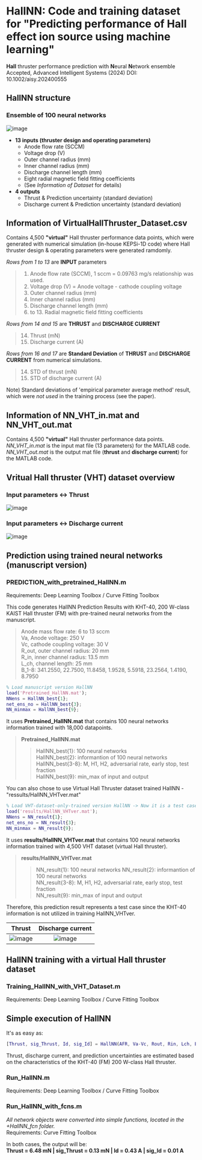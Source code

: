 # HallNN: Code and training dataset for "Predicting performance of Hall effect ion source using machine learning"
**Hall** thruster performance prediction with **N**eural **N**etwork ensemble   
Accepted, Advanced Intelligent Systems (2024)
DOI: 10.1002/aisy.202400555

## HallNN structure
### **Ensemble of 100 neural networks**

![image](https://github.com/JaehongPark-Plasma/HallNN/blob/main/Data/intro.png?raw=true)

* **13 inputs (thruster design and operating parameters)**
  * Anode flow rate (SCCM)
  * Voltage drop (V)
  * Outer channel radius (mm)
  * Inner channel radius (mm)
  * Discharge channel length (mm)
  * Eight radial magnetic field fitting coefficients
  * (See *Information of Dataset* for details)
* **4 outputs**
  * Thrust & Prediction uncertainty (standard deviation)
  * Discharge current & Prediction uncertainty (standard deviation)

## Information of VirtualHallThruster_Dataset.csv
Contains 4,500 **"virtual"** Hall thruster performance data points, which were generated with numerical simulation (in-house KEPSi-1D code) where Hall thruster design & operating parameters were generated ramdomly.

*Rows from 1 to 13* are **INPUT** parameters   
> 1. Anode flow rate (SCCM), 1 sccm = 0.09763 mg/s relationship was used.
> 2. Voltage drop (V) = Anode voltage - cathode coupling voltage
> 3. Outer channel radius (mm)
> 4. Inner channel radius (mm)
> 5. Discharge channel length (mm)
> 6. to 13. Radial magnetic field fitting coefficients

*Rows from 14 and 15* are **THRUST** and **DISCHARGE CURRENT**   
> 14. Thrust (mN)
> 15. Discharge current (A)

*Rows from 16 and 17* are **Standard Deviation** of **THRUST** and **DISCHARGE CURRENT** from numerical simulations.
> 14. STD of thrust (mN)
> 15. STD of discharge current (A)

Note) Standard deviations of 'empirical parameter average method' result, which were *not used* in the training process (see the paper).    

## Information of NN_VHT_in.mat and NN_VHT_out.mat
Contains 4,500 **"virtual"** Hall thruster performance data points.   
*NN_VHT_in.mat* is the input mat file (13 parameters) for the MATLAB code.   
*NN_VHT_out.mat* is the output mat file (**thrust** and **discharge current**) for the MATLAB code.   

## Vritual Hall thruster (VHT) dataset overview
### Input parameters $\leftrightarrow$ Thrust
![image](https://github.com/JaehongPark-Plasma/HallNN/blob/main/Data/Input_thrust_VHT.png?raw=true)
### Input parameters $\leftrightarrow$ Discharge current
![image](https://github.com/JaehongPark-Plasma/HallNN/blob/main/Data/Input_Id_VHT.png?raw=true)

## Prediction using trained neural networks (manuscript version)
### PREDICTION_with_pretrained_HallNN.m  
Requirements: Deep Learning Toolbox / Curve Fitting Toolbox  

This code generates HallNN Prediction Results with KHT-40, 200 W-class KAIST Hall thruster (FM) with pre-trained neural networks from the manuscript.
> Anode mass flow rate: 6 to 13 sccm  
> Va, Anode voltage: 250 V  
> Vc, cathode coupling voltage: 30 V  
> R_out, outer channel radius: 20 mm  
> R_in, inner channel radius: 13.5 mm  
> L_ch, channel length: 25 mm  
> B_1-8: 341.2550, 22.7500, 11.8458, 1.9528, 5.5918, 23.2564, 1.4190, 8.7950  

```matlab
% Load manuscript version HallNN
load('Pretrained_HallNN.mat');
NNens = HallNN_best{1};
net_ens_no = HallNN_best{3};
NN_minmax = HallNN_best{9};
```
It uses **Pretrained_HallNN.mat** that contains 100 neural networks information trained with 18,000 datapoints.  
> **Pretrained_HallNN.mat**
> > HallNN_best{1}: 100 neural networks  
> > HallNN_best{2}: informantion of 100 neural networks  
> > HallNN_best{3-8}: M, H1, H2, adversarial rate, early stop, test fraction  
> > HallNN_best{9}: min_max of input and output


You can also chose to use Virtual Hall Thruster dataset trained HallNN - "ressults/HallNN_VHTver.mat"  
```matlab
% Load VHT-dataset-only-trained version HallNN -> Now it is a test case
load('results/HallNN_VHTver.mat');
NNens = NN_result{1};
net_ens_no = NN_result{3};
NN_minmax = NN_result{9};
```
It uses **results/HallNN_VHTver.mat** that contains 100 neural networks information trained with 4,500 VHT dataset (virtual Hall thruster).  
> **results/HallNN_VHTver.mat**
> > NN_result{1}: 100 neural networks
> > NN_result{2}: informantion of 100 neural networks  
> > NN_result{3-8}: M, H1, H2, adversarial rate, early stop, test fraction  
> > NN_result{9}: min_max of input and output

Therefore, this prediction result represents a test case since the KHT-40 information is not utilized in training HallNN_VHTver.  

Thrust           |  Discharge current  
:-------------------------:|:-------------------------:  
![image](https://github.com/JaehongPark-Plasma/HallNN/blob/main/results/HallNN_VHTver_KHT40_AFR_Thrust_V250.png?raw=true)  |  ![image](https://github.com/JaehongPark-Plasma/HallNN/blob/main/results/HallNN_VHTver_KHT40_AFR_Id_V250.png?raw=true)  


## HallNN training with a virtual Hall thruster dataset
### Training_HallNN_with_VHT_Dataset.m  
Requirements: Deep Learning Toolbox / Curve Fitting Toolbox  

## Simple execution of HallNN
It's as easy as:  
```matlab
[Thrust, sig_Thrust, Id, sig_Id] = HallNN(AFR, Va-Vc, Rout, Rin, Lch, Br_fit_coeff, HallNN_best, flag_disp);
```
Thrust, discharge current, and prediction uncertainties are estimated based on the characteristics of the KHT-40 (FM) 200 W-class Hall thruster.  

### Run_HallNN.m  
Requirements: Deep Learning Toolbox / Curve Fitting Toolbox  

### Run_HallNN_with_fcns.m  
*All network objects were converted into simple functions, located in the +HallNN_fcn folder.*  
Requirements: Curve Fitting Toolbox  

In both cases, the output will be:  
**Thrust = 6.48 mN | sig_Thrust = 0.13 mN | Id = 0.43 A | sig_Id = 0.01 A**  

